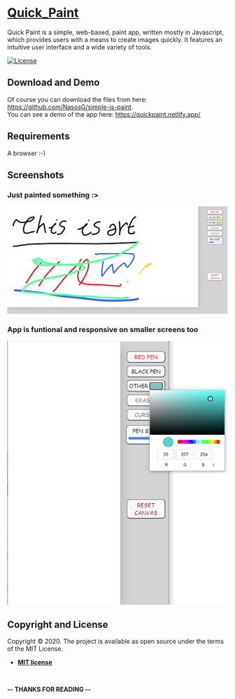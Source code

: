 # [Quick_Paint](https://quickpaint.netlify.app/)

Quick Paint is a simple, web-based, paint app, written mostly in Javascript, which provides users with a means to create images quickly. It features an intuitive user interface and a wide variety of tools.

[![License](http://img.shields.io/:license-mit-blue.svg?style=flat-square)](http://badges.mit-license.org) 

## Download and Demo

Of course you can download the files from here: https://github.com/NasosG/simple-js-paint. 
<br>
You can see a demo of the app here: https://quickpaint.netlify.app/

## Requirements

A browser :-)

## Screenshots

### Just painted something :>

<div align="center"><img src="images/Screenshot_1.png" alt="image1"></div>

### App is funtional and responsive on smaller screens too

<div align="center"><img src="images/Screenshot_2.png" alt="image1"></div>

## Copyright and License

Copyright ©  2020. The project is available as open source under the terms of the MIT License.

- **[MIT license](http://opensource.org/licenses/mit-license.php)**

<br>

**-- THANKS FOR READING --**



